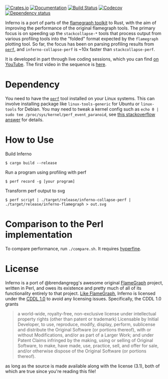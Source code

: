 [![Crates.io](https://img.shields.io/crates/v/inferno.svg)](https://crates.io/crates/inferno)
[![Documentation](https://docs.rs/inferno/badge.svg)](https://docs.rs/inferno/)
[![Build Status](https://travis-ci.org/jonhoo/inferno.svg?branch=master)](https://travis-ci.org/jonhoo/inferno)
[![Codecov](https://codecov.io/github/jonhoo/inferno/coverage.svg?branch=master)](https://codecov.io/gh/jonhoo/inferno)
[![Dependency status](https://deps.rs/repo/github/jonhoo/inferno/status.svg)](https://deps.rs/repo/github/jonhoo/inferno)

Inferno is a port of parts of the [flamegraph
toolkit](http://www.brendangregg.com/flamegraphs.html) to Rust, with the
aim of improving the performance of the original flamegraph tools. The
primary focus is on speeding up the `stackcollapse-*` tools that process
output from various profiling tools into the "folded" format expected by
the `flamegraph` plotting tool. So far, the focus has been on parsing
profiling results from
[`perf`](https://perf.wiki.kernel.org/index.php/Main_Page), and
`inferno-collapse-perf` is ~10x faster than `stackcollapse-perf`.

It is developed in part through live coding sessions, which you can find
[on YouTube](https://www.youtube.com/c/JonGjengset). The first video in
the sequence is [here](https://www.youtube.com/watch?v=jTpK-bNZiA4).

# Dependency

You need to have the [`perf`](https://perf.wiki.kernel.org/index.php/Main_Page) tool installed on your Linux systems.
This can involve installing package like `linux-tools-generic` for Ubuntu or `linux-tools` for Debian.
You may need to tweak a kernel config such as `echo 0 | sudo tee /proc/sys/kernel/perf_event_paranoid`, see [this stackoverflow answer](https://unix.stackexchange.com/a/14256) for details.

# How to Use

Build Inferno
```console
$ cargo build --release
```

Run a program using profiling with perf
```console
$ perf record -g [your program]
```

Transform perf output to svg
```console
$ perf script | ./target/release/inferno-collapse-perf | ./target/release/inferno-flamegraph > out.svg
```

# Comparison to the Perl implementation

To compare performance, run `./compare.sh`. It requires [hyperfine](https://github.com/sharkdp/hyperfine).

# License

Inferno is a port of @brendangregg's awesome original
[FlameGraph](https://github.com/brendangregg/FlameGraph) project,
written in Perl, and owes its existence and pretty much of all of its
functionality entirely to that project. [Like
FlameGraph](https://github.com/brendangregg/FlameGraph/commit/76719a446d6091c88434489cc99d6355c3c3ef41),
Inferno is licensed under the [CDDL
1.0](https://opensource.org/licenses/CDDL-1.0) to avoid any licensing
issues. Specifically, the CDDL 1.0 grants

> a world-wide, royalty-free, non-exclusive license under intellectual
> property rights (other than patent or trademark) Licensable by Initial
> Developer, to use, reproduce, modify, display, perform, sublicense and
> distribute the Original Software (or portions thereof), with or
> without Modifications, and/or as part of a Larger Work; and under
> Patent Claims infringed by the making, using or selling of Original
> Software, to make, have made, use, practice, sell, and offer for sale,
> and/or otherwise dispose of the Original Software (or portions
> thereof).

as long as the source is made available along with the license (3.1),
both of which are true since you're reading this file!
